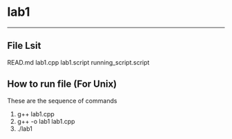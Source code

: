 # lab1
----------

File Lsit
-----------
READ.md
lab1.cpp
lab1.script
running_script.script

How to run file (For Unix)
---------------
These are the sequence of commands
1. g++ lab1.cpp
2. g++ -o lab1 lab1.cpp
3. ./lab1
